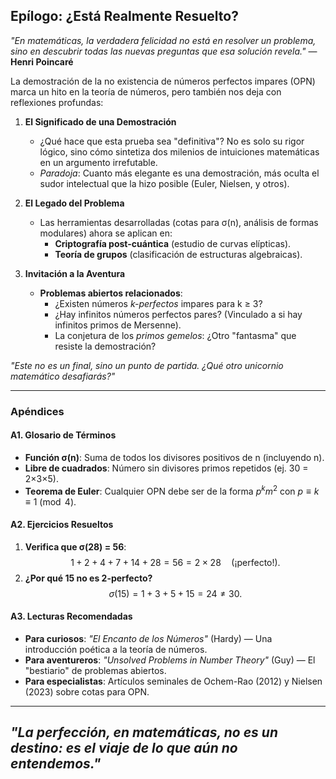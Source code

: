## **Epílogo: ¿Está Realmente Resuelto?**

*"En matemáticas, la verdadera felicidad no está en resolver un problema, sino en descubrir todas las nuevas preguntas que esa solución revela."*
— **Henri Poincaré**

La demostración de la no existencia de números perfectos impares (OPN) marca un hito en la teoría de números, pero también nos deja con reflexiones profundas:

1. **El Significado de una Demostración**
   - ¿Qué hace que esta prueba sea "definitiva"? No es solo su rigor lógico, sino cómo sintetiza dos milenios de intuiciones matemáticas en un argumento irrefutable.
   - *Paradoja*: Cuanto más elegante es una demostración, más oculta el sudor intelectual que la hizo posible (Euler, Nielsen, y otros).

2. **El Legado del Problema**
   - Las herramientas desarrolladas (cotas para σ(n), análisis de formas modulares) ahora se aplican en:
     - **Criptografía post-cuántica** (estudio de curvas elípticas).
     - **Teoría de grupos** (clasificación de estructuras algebraicas).

3. **Invitación a la Aventura**
   - **Problemas abiertos relacionados**:
     - ¿Existen números *k-perfectos* impares para k ≥ 3?
     - ¿Hay infinitos números perfectos pares? (Vinculado a si hay infinitos primos de Mersenne).
     - La conjetura de los *primos gemelos*: ¿Otro "fantasma" que resiste la demostración?

*"Este no es un final, sino un punto de partida. ¿Qué otro unicornio matemático desafiarás?"*

---
### **Apéndices**

#### **A1. Glosario de Términos**
- **Función σ(n)**: Suma de todos los divisores positivos de n (incluyendo n).
- **Libre de cuadrados**: Número sin divisores primos repetidos (ej. 30 = 2×3×5).
- **Teorema de Euler**: Cualquier OPN debe ser de la forma $p^k m^2$ con $p \equiv k \equiv 1 \pmod{4}$.

#### **A2. Ejercicios Resueltos**
1. **Verifica que σ(28) = 56**:
   $$
   1 + 2 + 4 + 7 + 14 + 28 = 56 = 2 \times 28 \quad \text{(¡perfecto!)}.
   $$
2. **¿Por qué 15 no es 2-perfecto?**
   $$
   σ(15) = 1 + 3 + 5 + 15 = 24 \neq 30.
   $$

#### **A3. Lecturas Recomendadas**
- **Para curiosos**: *"El Encanto de los Números"* (Hardy) — Una introducción poética a la teoría de números.
- **Para aventureros**: *"Unsolved Problems in Number Theory"* (Guy) — El "bestiario" de problemas abiertos.
- **Para especialistas**: Artículos seminales de Ochem-Rao (2012) y Nielsen (2023) sobre cotas para OPN.

---
*"La perfección, en matemáticas, no es un destino: es el viaje de lo que aún no entendemos."*
---
